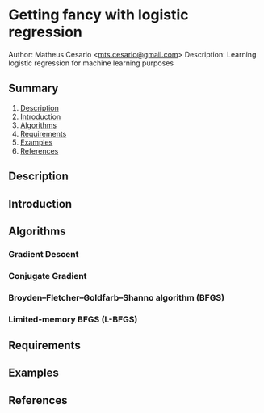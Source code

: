 # Getting fancy with logistic regression
Author: Matheus Cesario <[mts.cesario@gmail.com](mailto:mts.cesario@gmail.com)>
Description: Learning logistic regression for machine learning purposes

## Summary
1. [Description](#description)
2. [Introduction](#introduction)
3. [Algorithms](#algorithms)
3. [Requirements](#requirements)
4. [Examples](#examples)
5. [References](#references)

## Description
## Introduction
## Algorithms
### Gradient Descent
### Conjugate Gradient
### Broyden–Fletcher–Goldfarb–Shanno algorithm (BFGS)
### Limited-memory BFGS (L-BFGS)
## Requirements
## Examples
## References
